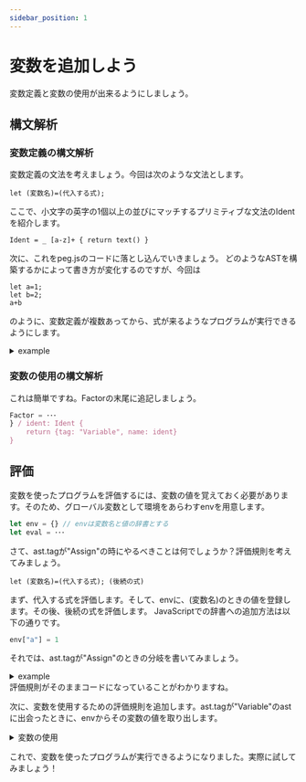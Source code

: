 ```yaml
---
sidebar_position: 1
---
```

# 変数を追加しよう
変数定義と変数の使用が出来るようにしましょう。
## 構文解析
### 変数定義の構文解析
変数定義の文法を考えましょう。今回は次のような文法とします。
```
let (変数名)=(代入する式);
```
ここで、小文字の英字の1個以上の並びにマッチするプリミティブな文法のIdentを紹介します。
```
Ident = _ [a-z]+ { return text() }
```
次に、これをpeg.jsのコードに落とし込んでいきましょう。
どのようなASTを構築するかによって書き方が変化するのですが、今回は
```
let a=1;
let b=2;
a+b
```
のように、変数定義が複数あってから、式が来るようなプログラムが実行できるようにします。
<details>
<summary>example</summary>

```javascript
start = Assign
Assign = "let " ident: Ident "=" e1: Expression ";" _ e2: Assign {
    return {tag: "Assign", ident: ident, assign_expr: e1, value: e2}
} / Expression
```
</details>

### 変数の使用の構文解析
これは簡単ですね。Factorの末尾に追記しましょう。
```javascript
Factor = ･･･
} / ident: Ident {
    return {tag: "Variable", name: ident}
}
```

## 評価
変数を使ったプログラムを評価するには、変数の値を覚えておく必要があります。そのため、グローバル変数として環境をあらわすenvを用意します。
```javascript
let env = {} // envは変数名と値の辞書とする
let eval = ･･･
```
さて、ast.tagが"Assign"の時にやるべきことは何でしょうか？評価規則を考えてみましょう。
```
let (変数名)=(代入する式); (後続の式)
```
まず、代入する式を評価します。そして、envに、(変数名)のときの値を登録します。その後、後続の式を評価します。
JavaScriptでの辞書への追加方法は以下の通りです。
```javascript
env["a"] = 1
```
それでは、ast.tagが"Assign"のときの分岐を書いてみましょう。

<details>
<summary>example</summary>

```javascript
case "Assign":
    env[ast.ident] = eval(ast.assign_expr)
    return eval(ast.value)
```
</details>
評価規則がそのままコードになっていることがわかりますね。

次に、変数を使用するための評価規則を追加します。ast.tagが"Variable"のastに出会ったときに、envからその変数の値を取り出します。
<details>
<summary>変数の使用</summary>

```javascript
case "Variable":
    return env[ast.name]
```
</details>

これで、変数を使ったプログラムが実行できるようになりました。実際に試してみましょう！
